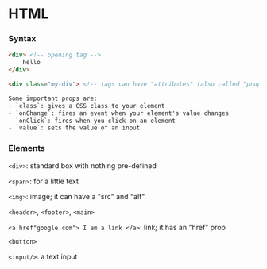 # HTML

### Syntax
```html
<div> <!-- opening tag -->
    hello
</div>

<div class="my-div"> <!-- tags can have "attributes" (also called "props") -->
```

```html
Some important props are:
- `class`: gives a CSS class to your element
- `onChange`: fires an event when your element's value changes
- `onClick`: fires when you click on an element
- `value`: sets the value of an input
```

### Elements

`<div>`: standard box with nothing pre-defined

`<span>`: for a little text

`<img>`: image; it can have a "src" and "alt"

`<header>`, `<footer>`, `<main>`

`<a href"google.com"> I am a link </a>`: link; it has an "href" prop

`<button>`

`<input/>`: a text input

